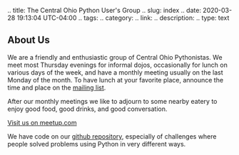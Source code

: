 .. title: The Central Ohio Python User's Group
.. slug: index
.. date: 2020-03-28 19:13:04 UTC-04:00
.. tags:
.. category:
.. link:
.. description:
.. type: text

## About Us

We are a friendly and enthusiastic group of Central Ohio Pythonistas. We meet
most Thursday evenings for informal dojos, occasionally for lunch on various
days of the week, and have a monthly meeting usually on the last Monday of the
month. To have lunch at your favorite place, announce the time and place on the
[mailing list](https://mail.python.org/mailman/listinfo/centraloh).

After our monthly meetings we like to adjourn to some nearby eatery to enjoy
good food, good drinks, and good conversation.

[Visit us on meetup.com](http://www.meetup.com/Central-Ohio-Python-Users-Group/)

We have code on our [github repository](https://github.com/cohpy), especially of
challenges where people solved problems using Python in very different ways.
